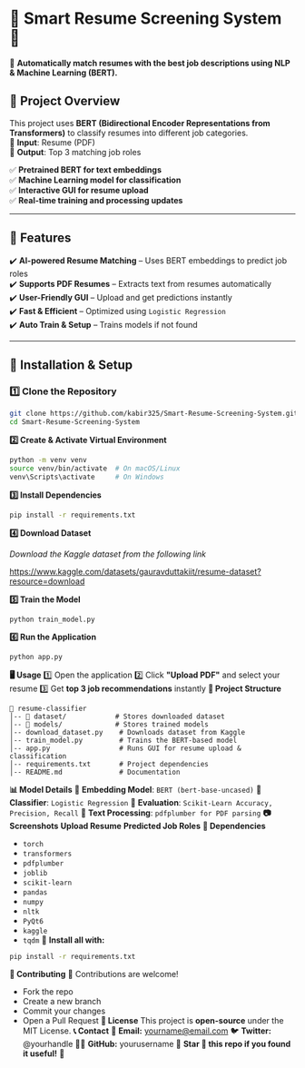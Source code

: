 # **📄 Smart Resume Screening System 🚀**  

🎯 **Automatically match resumes with the best job descriptions using NLP & Machine Learning (BERT).**  

## **🔹 Project Overview**
This project uses **BERT (Bidirectional Encoder Representations from Transformers)** to classify resumes into different job categories.  
🔹 **Input**: Resume (PDF)  
🔹 **Output**: Top 3 matching job roles  

✅ **Pretrained BERT for text embeddings**  
✅ **Machine Learning model for classification**  
✅ **Interactive GUI for resume upload**  
✅ **Real-time training and processing updates**  

---

## **📌 Features**
✔️ **AI-powered Resume Matching** – Uses BERT embeddings to predict job roles  
✔️ **Supports PDF Resumes** – Extracts text from resumes automatically  
✔️ **User-Friendly GUI** – Upload and get predictions instantly  
✔️ **Fast & Efficient** – Optimized using `Logistic Regression`  
✔️ **Auto Train & Setup** – Trains models if not found  

---

## **🚀 Installation & Setup**
### **1️⃣ Clone the Repository**
```bash
git clone https://github.com/kabir325/Smart-Resume-Screening-System.git
cd Smart-Resume-Screening-System
```

**2️⃣ Create & Activate Virtual Environment**

```bash
python -m venv venv
source venv/bin/activate  # On macOS/Linux
venv\Scripts\activate     # On Windows
```

**3️⃣ Install Dependencies**

```bash
pip install -r requirements.txt
```

**4️⃣ Download Dataset**

*Download the Kaggle dataset from the following link*

https://www.kaggle.com/datasets/gauravduttakiit/resume-dataset?resource=download


**5️⃣ Train the Model**

```bash
python train_model.py
```

**6️⃣ Run the Application**

```bash
python app.py
```

**🖥️ Usage**
1️⃣ Open the application 2️⃣ Click **"Upload PDF"** and select your resume 3️⃣ Get **top 3 job recommendations** instantly
**📂 Project Structure**

```
📂 resume-classifier
│-- 📂 dataset/            # Stores downloaded dataset
│-- 📂 models/             # Stores trained models
│-- download_dataset.py    # Downloads dataset from Kaggle
│-- train_model.py         # Trains the BERT-based model
│-- app.py                 # Runs GUI for resume upload & classification
│-- requirements.txt       # Project dependencies
│-- README.md              # Documentation
```

**📊 Model Details**
🔹 **Embedding Model**: `BERT (bert-base-uncased)` 🔹 **Classifier**: `Logistic Regression` 🔹 **Evaluation**: `Scikit-Learn Accuracy, Precision, Recall` 🔹 **Text Processing**: `pdfplumber for PDF parsing`
**📷 Screenshots**
**Upload Resume** **Predicted Job Roles**
**📌 Dependencies**
* `torch`
* `transformers`
* `pdfplumber`
* `joblib`
* `scikit-learn`
* `pandas`
* `numpy`
* `nltk`
* `PyQt6`
* `kaggle`
* `tqdm`
🔹 **Install all with:**

```bash
pip install -r requirements.txt
```

**🙌 Contributing**
🚀 Contributions are welcome!
* Fork the repo
* Create a new branch
* Commit your changes
* Open a Pull Request
**📜 License**
This project is **open-source** under the MIT License.
**📞 Contact**
📧 **Email:** yourname@email.com 🐦 **Twitter:** @yourhandle 👨‍💻 **GitHub:** yourusername
🎯 **Star 🌟 this repo if you found it useful!** 🚀

